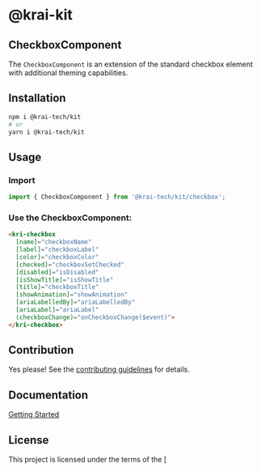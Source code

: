 # @krai-kit
## CheckboxComponent

The `CheckboxComponent` is an extension of the standard checkbox element with additional theming capabilities.

## Installation

```bash
npm i @krai-tech/kit
# or
yarn i @krai-tech/kit
```

## Usage

### Import
```ts
import { CheckboxComponent } from '@krai-tech/kit/checkbox';
```

### Use the CheckboxComponent:
```html
<kri-checkbox
  [name]="checkboxName"
  [label]="checkboxLabel"
  [color]="checkboxColor"
  [checked]="checkboxSetChecked"
  [disabled]="isDisabled"
  [isShowTitle]="isShowTitle"
  [title]="checkboxTitle"
  [showAnimation]="showAnimation"
  [ariaLabelledBy]="ariaLabelledBy"
  [ariaLabel]="ariaLabel"
  (checkboxChange)="onCheckboxChange($event)">
</kri-checkbox>
```

## Contribution

Yes please! See the
[contributing guidelines](https://krai-kit.dev/en/docs/contribution)
for details.

## Documentation

[Getting Started](https://krai-kit.dev/en/docs/getting-started)

## License

This project is licensed under the terms of the
[
